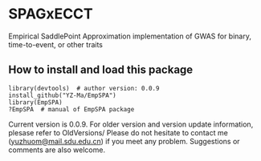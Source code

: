 # SPAGxECCT
Empirical SaddlePoint Approximation implementation of GWAS for binary, time-to-event, or other traits
## How to install and load this package
```
library(devtools)  # author version: 0.0.9
install_github("YZ-Ma/EmpSPA")
library(EmpSPA)
?EmpSPA  # manual of EmpSPA package
```
Current version is 0.0.9. For older version and version update information, plesase refer to OldVersions/
Please do not hesitate to contact me (yuzhuom@mail.sdu.edu.cn) if you meet any problem. Suggestions or comments are also welcome.
